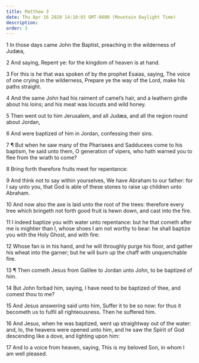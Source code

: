 ```yaml
---
title: Matthew 3
date: Thu Apr 16 2020 14:10:03 GMT-0600 (Mountain Daylight Time)
description: 
order: 3
---
```


<p>
  1 In those days came John the Baptist, preaching in the wilderness of
  Jud&#xE6;a,
</p>
<p>2 And saying, Repent ye: for the kingdom of heaven is at hand.</p>
<p>
  3 For this is he that was spoken of by the prophet Esaias, saying, The voice
  of one crying in the wilderness, Prepare ye the way of the Lord, make his
  paths straight.
</p>
<p>
  4 And the same John had his raiment of camel&#x2019;s hair, and a leathern
  girdle about his loins; and his meat was locusts and wild honey.
</p>
<p>
  5 Then went out to him Jerusalem, and all Jud&#xE6;a, and all the region round
  about Jordan,
</p>
<p>6 And were baptized of him in Jordan, confessing their sins.</p>
<p>
  7 &#xB6; But when he saw many of the Pharisees and Sadducees come to his
  baptism, he said unto them, O generation of vipers, who hath warned you to
  flee from the wrath to come?
</p>
<p>8 Bring forth therefore fruits meet for repentance:</p>
<p>
  9 And think not to say within yourselves, We have Abraham to our father: for I
  say unto you, that God is able of these stones to raise up children unto
  Abraham.
</p>
<p>
  10 And now also the axe is laid unto the root of the trees: therefore every
  tree which bringeth not forth good fruit is hewn down, and cast into the fire.
</p>
<p>
  11 I indeed baptize you with water unto repentance: but he that cometh after
  me is mightier than I, whose shoes I am not worthy to bear: he shall baptize
  you with the Holy Ghost, and with fire:
</p>
<p>
  12 Whose fan is in his hand, and he will throughly purge his floor, and gather
  his wheat into the garner; but he will burn up the chaff with unquenchable
  fire.
</p>
<p>
  13 &#xB6; Then cometh Jesus from Galilee to Jordan unto John, to be baptized
  of him.
</p>
<p>
  14 But John forbad him, saying, I have need to be baptized of thee, and comest
  thou to me?
</p>
<p>
  15 And Jesus answering said unto him, Suffer it to be so now: for thus it
  becometh us to fulfil all righteousness. Then he suffered him.
</p>
<p>
  16 And Jesus, when he was baptized, went up straightway out of the water: and,
  lo, the heavens were opened unto him, and he saw the Spirit of God descending
  like a dove, and lighting upon him:
</p>
<p>
  17 And lo a voice from heaven, saying, This is my beloved Son, in whom I am
  well pleased.
</p>
